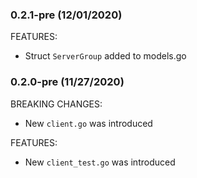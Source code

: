 

### 0.2.1-pre (12/01/2020)

FEATURES:

* Struct `ServerGroup` added to models.go

### 0.2.0-pre (11/27/2020)

BREAKING CHANGES:

* New `client.go` was introduced

FEATURES:

* New `client_test.go` was introduced


